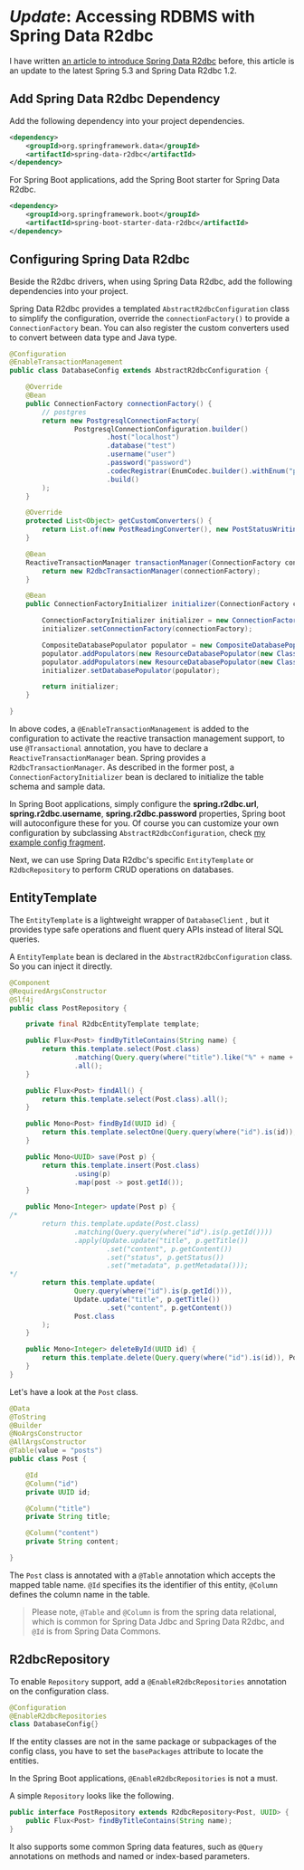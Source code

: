# *Update*: Accessing RDBMS with Spring Data R2dbc

I have written [an article to introduce Spring Data R2dbc](https://medium.com/@hantsy/reactive-accessing-rdbms-with-spring-data-r2dbc-d6e453f2837e) before, this article is an update to the latest Spring 5.3 and Spring Data R2dbc 1.2.



## Add Spring Data R2dbc Dependency

Add the following dependency into your project dependencies.

```xml
<dependency>
    <groupId>org.springframework.data</groupId>
    <artifactId>spring-data-r2dbc</artifactId>
</dependency>
```

For Spring Boot applications, add the Spring Boot starter for Spring Data R2dbc.

```xml
<dependency>
    <groupId>org.springframework.boot</groupId>
    <artifactId>spring-boot-starter-data-r2dbc</artifactId>
</dependency>
```

## Configuring Spring Data R2dbc

Beside the R2dbc drivers, when using Spring Data R2dbc, add the following dependencies into your project.

Spring Data R2dbc provides a templated `AbstractR2dbcConfiguration` class to simplify the configuration, override the `connectionFactory()` to provide a `ConnectionFactory` bean. You can also register the custom converters used to convert between data type and Java type.

```java
@Configuration
@EnableTransactionManagement
public class DatabaseConfig extends AbstractR2dbcConfiguration {

    @Override
    @Bean
    public ConnectionFactory connectionFactory() {
        // postgres
        return new PostgresqlConnectionFactory(
                PostgresqlConnectionConfiguration.builder()
                        .host("localhost")
                        .database("test")
                        .username("user")
                        .password("password")
                        .codecRegistrar(EnumCodec.builder().withEnum("post_status", Post.Status.class).build())
                        .build()
        );
    }

    @Override
    protected List<Object> getCustomConverters() {
        return List.of(new PostReadingConverter(), new PostStatusWritingConverter());
    }

    @Bean
    ReactiveTransactionManager transactionManager(ConnectionFactory connectionFactory) {
        return new R2dbcTransactionManager(connectionFactory);
    }

    @Bean
    public ConnectionFactoryInitializer initializer(ConnectionFactory connectionFactory) {

        ConnectionFactoryInitializer initializer = new ConnectionFactoryInitializer();
        initializer.setConnectionFactory(connectionFactory);

        CompositeDatabasePopulator populator = new CompositeDatabasePopulator();
        populator.addPopulators(new ResourceDatabasePopulator(new ClassPathResource("schema.sql")));
        populator.addPopulators(new ResourceDatabasePopulator(new ClassPathResource("data.sql")));
        initializer.setDatabasePopulator(populator);

        return initializer;
    }

}

```
In above codes,  a `@EnableTransactionManagement` is added to the configuration to activate the reactive transaction management support, to use `@Transactional` annotation, you have to declare a `ReactiveTransactionManager` bean. Spring provides a `R2dbcTransactionManager`. As described in the former post, a `ConnectionFactoryInitializer` bean is declared to initialize the table schema and sample data.

In Spring Boot applications, simply configure the **spring.r2dbc.url**, **spring.r2dbc.username**, **spring.r2dbc.password** properties, Spring boot will autoconfigure these for you. Of course you can customize your own configuration by subclassing `AbstractR2dbcConfiguration`, check [my example config fragment](https://github.com/hantsy/spring-r2dbc-sample/blob/master/boot/src/main/java/com/example/demo/DemoApplication.java#L236-L261).

Next, we can use Spring Data R2dbc's specific `EntityTemplate` or `R2dbcRepository`  to perform CRUD operations on databases. 

## EntityTemplate

The `EntityTemplate` is a lightweight wrapper of `DatabaseClient` , but it provides type safe operations and fluent query APIs instead of literal SQL queries.

A `EntityTemplate` bean is declared in the  `AbstractR2dbcConfiguration` class.  So  you can inject it directly.

```java
@Component
@RequiredArgsConstructor
@Slf4j
public class PostRepository {

    private final R2dbcEntityTemplate template;

    public Flux<Post> findByTitleContains(String name) {
        return this.template.select(Post.class)
                .matching(Query.query(where("title").like("%" + name + "%")).limit(10).offset(0))
                .all();
    }

    public Flux<Post> findAll() {
        return this.template.select(Post.class).all();
    }

    public Mono<Post> findById(UUID id) {
        return this.template.selectOne(Query.query(where("id").is(id)), Post.class);
    }

    public Mono<UUID> save(Post p) {
        return this.template.insert(Post.class)
                .using(p)
                .map(post -> post.getId());
    }

    public Mono<Integer> update(Post p) {
/*
        return this.template.update(Post.class)
                .matching(Query.query(where("id").is(p.getId())))
                .apply(Update.update("title", p.getTitle())
                        .set("content", p.getContent())
                        .set("status", p.getStatus())
                        .set("metadata", p.getMetadata()));
*/
        return this.template.update(
                Query.query(where("id").is(p.getId())),
                Update.update("title", p.getTitle())
                        .set("content", p.getContent())
                Post.class
        );
    }

    public Mono<Integer> deleteById(UUID id) {
        return this.template.delete(Query.query(where("id").is(id)), Post.class);
    }
}
```

Let's have a look at the `Post` class.

```java
@Data
@ToString
@Builder
@NoArgsConstructor
@AllArgsConstructor
@Table(value = "posts")
public class Post {

    @Id
    @Column("id")
    private UUID id;

    @Column("title")
    private String title;

    @Column("content")
    private String content;

}

```

The `Post` class is annotated with a `@Table` annotation which accepts the mapped table name. `@Id` specifies its the identifier of this entity, `@Column`  defines the column name in the table.

> Please note, `@Table`  and  `@Column` is from the spring data relational, which is common for Spring Data Jdbc and Spring Data R2dbc, and `@Id` is from Spring Data Commons. 

## R2dbcRepository

To enable `Repository` support, add a `@EnableR2dbcRepositories` annotation on the configuration class.

```java
@Configuration
@EnableR2dbcRepositories
class DatabaseConfig{}
```

If the entity classes are not in the same package or subpackages of the config class, you have to set the `basePackages` attribute to locate the entities.

In the Spring Boot applications, `@EnableR2dbcRepositories` is not a must.

A simple `Repository` looks like the following.

```java
public interface PostRepository extends R2dbcRepository<Post, UUID> {
    public Flux<Post> findByTitleContains(String name);
}
```

It also supports some common Spring data features, such as `@Query` annotations on methods and named or index-based parameters.


